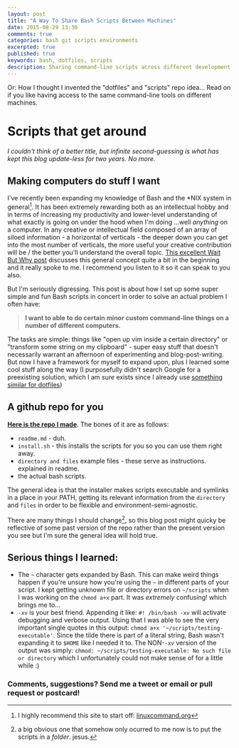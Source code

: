 ```yaml
---
layout: post
title: "A Way To Share Bash Scripts Between Machines"
date: 2015-08-29 13:30
comments: true
categories: bash git scripts environments
excerpted: true
published: true
keywords: bash, dotfiles, scripts
description: Sharing command-line scripts across different development machines
---
```


Or: How I thought I invented the "dotfiles" and "scripts" repo idea... Read on if you like having access to the same command-line tools on different machines.

<!--more-->

# Scripts that get around

_I couldn't think of a better title, but infinite second-guessing is what has kept this 
blog update-less for two years. No more._

## Making computers do stuff I want

I've recently been expanding my knowledge of Bash and the *NIX system in general[^1]. It 
has been extremely rewarding both as an intellectual hobby and in terms of increasing 
my productivity and lower-level understanding of what exactly is going on under the hood 
when I'm doing ...well _anything_ on a computer. In any creative or intellectual field 
composed of an array of siloed information - a horizontal of verticals - the deeper down 
you can get into the most number of verticals, the more useful your creative contribution 
will be / the better you'll understand the overall topic. 
[This excellent Wait But Why post](http://waitbutwhy.com/2015/06/how-tesla-will-change-your-life.html) 
discusses this general concept quite a bit in the beginning and it really spoke to me. 
I recommend you listen to it so it can speak to you also.  

But I'm seriously digressing. This post is about how I set up some super simple and fun 
Bash scripts in concert in order to solve an actual problem I often have:  

> **I want to able to do certain minor custom command-line things on a number of different computers.**

The tasks are simple: things like "open up vim inside a certain directory" or "transform 
some string on my clipboard" - super easy stuff that doesn't necessarily warrant an afternoon 
of experimenting and blog-post-writing. But now I have a framework for myself to expand 
upon, plus I learned some cool stuff along the way (I purposefully didn't search Google 
for a preexisting solution, which I am _sure_ exists since I already use 
[something similar for dotfiles](http://blog.smalleycreative.com/tutorials/using-git-and-github-to-manage-your-dotfiles/))

## A github repo for you

**[Here is the repo I made](https://github.com/vcavallo/scripts)**. The bones of it are 
as follows:  

- `readme.md` - duh.
- `install.sh` - this installs the scripts for you so you can use them right away.
- `directory and files` example files - these serve as instructions. explained in readme.
- the actual bash scripts.

The general idea is that the installer makes scripts executable and symlinks in a 
place in your PATH, getting its relevant information from the `directory` and `files` 
in order to be flexible and environment-semi-agnostic.  

There are many things I should change[^2], so this blog post might quicky be reflective 
of some past version of the repo rather than the present version you see but I'm sure 
the general idea will hold true.

## Serious things I learned:

- The `~` character gets expanded by Bash. This can make weird things happen if you're unsure 
    how you're using the `~` in different parts of your script. I kept getting unknown 
    file or directory errors on `~/scripts` when I was working on the `chmod a+x` part. 
    It was _extremely_ confusing! which brings me to...
- `-xv` is your best friend. Appending it like: `#! /bin/bash -xv` will activate debugging 
    and verbose output. Using that I was able to see the very important single quotes 
    in this output: `chmod a+x '~/scripts/testing-executable'`. Since the tilde there is 
    part of a literal string, Bash wasn't expanding it to `$HOME` like I needed it to. 
    The NON-`-xv` version of the output was simply: `chmod: ~/scripts/testing-executable: No such file or directory` 
    which I unfortunately could not make sense of for a little while :)

### Comments, suggestions? Send me a tweet or email or pull request or postcard!

[^1]: I highly recommend this site to start off: [linuxcommand.org](http://linuxcommand.org/)
[^2]: a big obvious one that somehow only ocurred to me now is to put the scripts in a _folder_. jesus.



